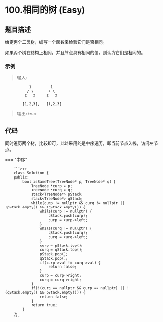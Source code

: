 # 100.相同的树 (Easy)

## 题目描述

给定两个二叉树，编写一个函数来检验它们是否相同。

如果两个树在结构上相同，并且节点具有相同的值，则认为它们是相同的。

### 示例

> 输入:    

```
           1         1
          / \       / \
         2   3     2   3

        [1,2,3],   [1,2,3]
```

> 输出: true

## 代码

同时遍历两个树，比较即可，此处采用的是中序遍历，即当前节点入栈，访问左节点。

=== "中序"

		```c++
		class Solution {
		public:
		    bool isSameTree(TreeNode* p, TreeNode* q) {
		        TreeNode *curp = p;
		        TreeNode *curq = q;
		        stack<TreeNode*> pStack;
		        stack<TreeNode*> qStack;
		        while(curp != nullptr && curq != nullptr || !pStack.empty() && !qStack.empty()) {
		            while(curp != nullptr) {
		                pStack.push(curp);
		                curp = curp->left;
		            }
		            while(curq != nullptr) {
		                qStack.push(curq);
		                curq = curq->left;
		            }
		            curp = pStack.top();
		            curq = qStack.top();
		            pStack.pop();
		            qStack.pop();
		            if(curp->val != curq->val) {
		                return false;
		            }
		            curp = curp->right;
		            curq = curq->right;
		        }
		        if(!(curq == nullptr && curp == nullptr) || !(qStack.empty() && pStack.empty())) {
		            return false;
		        }
		        return true;
		    }
		};
		```